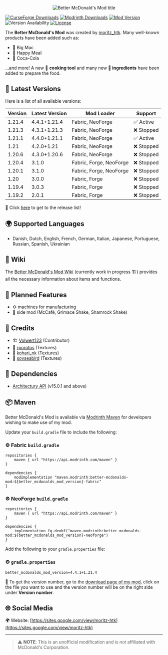 <p align="center">
    <img src="https://i.imgur.com/7tt7UUH.png"  alt="Better McDonald's Mod title"/>
</p>

[![CurseForge Downloads](https://cf.way2muchnoise.eu/short_546816_downloads.svg?badge_style=for_the_badge)](https://www.curseforge.com/minecraft/mc-mods/better-mcdonalds-mod)
[![Modrinth Downloads](https://img.shields.io/modrinth/dt/kdnePgr1?style=for-the-badge&logo=modrinth)](https://modrinth.com/mod/better-mcdonalds-mod)
[![Mod Version](https://img.shields.io/modrinth/v/kdnePgr1?style=for-the-badge)](https://github.com/moritz-htk/better-mcdonalds-mod/releases)
![Version Availability](https://cf.way2muchnoise.eu/versions/546816.svg?badge_style=for_the_badge)
[![License](https://img.shields.io/badge/LICENSE-mSLA_v2.0-red?style=for-the-badge)](https://sites.google.com/view/moritz-htk/license)

The **Better McDonald's Mod** was created by [moritz_htk](https://github.com/moritz-htk). Many well-known products have been added such as:
- 🍔 Big Mac
- 🎁 Happy Meal
- 🥤 Coca-Cola

...and more! A new 🍳 **cooking tool** and many new 🥩 **ingredients** have been added to prepare the food.

## 📌 Latest Versions

Here is a list of all available versions:

| Version | Latest Version | Mod Loader              | Support   |
|---------|----------------|-------------------------|-----------|
| 1.21.4  | 4.4.1+1.21.4   | Fabric, NeoForge        | ✅ Active  |
| 1.21.3  | 4.3.1+1.21.3   | Fabric, NeoForge        | ❌ Stopped |
| 1.21.1  | 4.4.0+1.21.1   | Fabric, NeoForge        | ✅ Active  |
| 1.21    | 4.2.0+1.21     | Fabric, NeoForge        | ❌ Stopped |
| 1.20.6  | 4.3.0+1.20.6   | Fabric, NeoForge        | ❌ Stopped |
| 1.20.4  | 3.1.0          | Fabric, Forge, NeoForge | ❌ Stopped |
| 1.20.1  | 3.1.0          | Fabric, Forge, NeoForge | ❌ Stopped |
| 1.20    | 3.0.0          | Fabric, Forge           | ❌ Stopped |
| 1.19.4  | 3.0.3          | Fabric, Forge           | ❌ Stopped |
| 1.19.2  | 2.0.1          | Fabric, Forge           | ❌ Stopped |

🔗 Click [here](https://github.com/moritz-htk/better-mcdonalds-mod/releases) to get to the release list!

## 🌍 Supported Languages
- Danish, Dutch, English, French, German, Italian, Japanese, Portuguese, Russian, Spanish, Ukrainian

## 📖 Wiki
The [Better McDonald's Mod Wiki](https://github.com/moritz-htk/better-mcdonalds-mod/wiki) (currently work in progress 🏗️) provides all the necessary information about items and functions.

## 🔮 Planned Features
- ⚙️ machines for manufacturing
- 🍩 side mod (McCafé, Grimace Shake, Shamrock Shake)

## 🙌 Credits
- 🏗️ [Volwert123](https://github.com/Volwert123/) (Contributor)
- 🎨 [rporotos](https://www.fiverr.com/rporotos) (Textures)
- 🎨 [kohari_nk](https://www.fiverr.com/kohari_nk) (Textures)
- 🎨 [sovseabird](https://www.fiverr.com/sovseabird) (Textures)

## 🔗 Dependencies
- [Architectury API](https://github.com/architectury/architectury-api) (v15.0.1 and above)

## 📦 Maven
Better McDonald's Mod is available via [Modrinth Maven](https://support.modrinth.com/en/articles/8801191-modrinth-maven) for developers wishing to make use of my mod.

Update your `build.gradle` file to include the following:

### ⚙️ Fabric `build.gradle`
```
repositories {
    maven { url "https://api.modrinth.com/maven" }
}

dependencies {
    modImplementation "maven.modrinth:better-mcdonalds-mod:${better_mcdonalds_mod_version}-fabric"
}
```

### ⚙️ NeoForge `build.gradle`
```
repositories {
    maven { url "https://api.modrinth.com/maven" }
}

dependencies {
    implementation fg.deobf("maven.modrinth:better-mcdonalds-mod:${better_mcdonalds_mod_version}-neoforge")
}
```

Add the following to your `gradle.properties` file:

### ⚙️ `gradle.properties`
```
better_mcdonalds_mod_version=4.4.1+1.21.4
```

📌 To get the version number, go to the [download page of my mod](https://modrinth.com/mod/better-mcdonalds-mod/versions), click on the file you want to use and the version number will be on the right side under **Version number**.

## 🌐 Social Media
🌍 Website: [https://sites.google.com/view/moritz-htk](https://sites.google.com/view/moritz-htk)

---
> ⚠️ **NOTE**: This is an unofficial modification and is not affiliated with McDonald's Corporation.